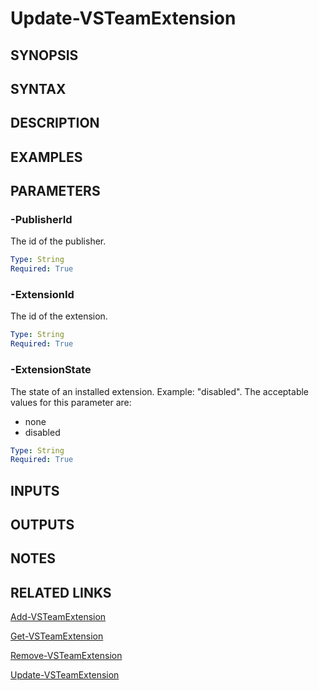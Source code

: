 <!-- #include "./common/header.md" -->

# Update-VSTeamExtension

## SYNOPSIS

<!-- #include "./synopsis/Update-VSTeamExtension.md" -->

## SYNTAX

## DESCRIPTION

<!-- #include "./synopsis/Update-VSTeamExtension.md" -->

## EXAMPLES

## PARAMETERS

### -PublisherId

The id of the publisher.

```yaml
Type: String
Required: True
```

### -ExtensionId

The id of the extension.

```yaml
Type: String
Required: True
```

### -ExtensionState

The state of an installed extension. Example: "disabled". The acceptable values for this parameter are:

- none
- disabled

```yaml
Type: String
Required: True
```

<!-- #include "./params/force.md" -->

## INPUTS

## OUTPUTS

## NOTES

## RELATED LINKS

[Add-VSTeamExtension](Add-VSTeamExtension.md)

[Get-VSTeamExtension](Get-VSTeamExtension.md)

[Remove-VSTeamExtension](Remove-VSTeamExtension.md)

[Update-VSTeamExtension](Update-VSTeamExtension.md)